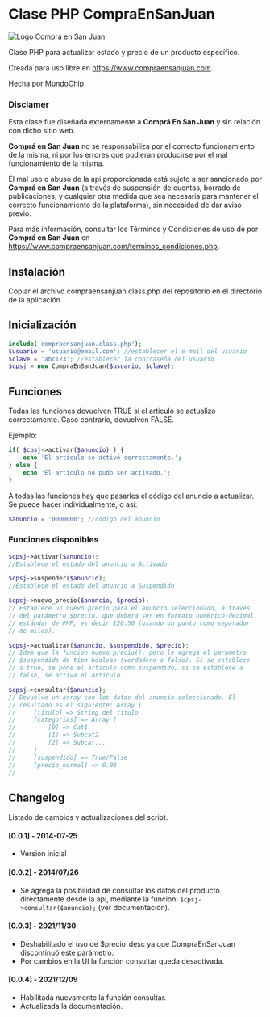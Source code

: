 # Clase PHP CompraEnSanJuan

![Logo Comprá en San Juan](https://www.compraensanjuan.com/img/logo_navbar.png)

Clase PHP para actualizar estado y precio de un producto específico.

Creada para uso libre en <https://www.compraensanjuan.com>.

Hecha por [MundoChip](https://webs.mundochip.com.ar)


### Disclamer

Esta clase fue diseñada externamente a **Comprá En San Juan** 
y sin relación con dicho sitio web. 

**Comprá en San Juan** no se responsabiliza por el correcto 
funcionamiento de la misma, ni por los errores que pudieran 
producirse por el mal funcionamiento de la misma. 

El mal uso o abuso de la api proporcionada está sujeto a ser 
sancionado por **Comprá en San Juan** (a través de suspensión 
de cuentas, borrado de publicaciones, y cualquier otra medida 
que sea necesaria para mantener el correcto funcionamiento de 
la plataforma), sin necesidad de dar aviso previo.

Para más información, consultar los Términos y Condiciones de 
uso de por **Comprá en San Juan** en 
<https://www.compraensanjuan.com/terminos_condiciones.php>.


## Instalación

Copiar el archivo compraensanjuan.class.php del repositorio 
en el directorio de la aplicación.


## Inicialización

```php
include('compraensanjuan.class.php');
$usuario = 'usuario@email.com'; //establecer el e-mail del usuario
$clave = 'abc123'; //establecer la contraseña del usuario
$cpsj = new CompraEnSanJuan($usuario, $clave);
```


## Funciones

Todas las funciones devuelven TRUE si el articulo se actualizo 
correctamente. Caso contrario, devuelven FALSE. 

Ejemplo: 
```php
if( $cpsj->activar($anuncio) ) {
	echo 'El articulo se activó correctamente.';
} else {
	echo 'El articulo no pudo ser activado.';
}
```

A todas las funciones hay que pasarles el código del anuncio 
a actualizar. Se puede hacer individualmente, o así:
```php
$anuncio = '0000000'; //código del anuncio
```


### Funciones disponibles
```php
$cpsj->activar($anuncio);
//Establece el estado del anuncio a Activado

$cpsj->suspender($anuncio);
//Establece el estado del anuncio a Suspendido

$cpsj->nuevo_precio($anuncio, $precio); 
// Establece un nuevo precio para el anuncio seleccionado, a través 
// del parámetro $precio, que deberá ser en formato numérico-decimal
// estándar de PHP, es decir 120.50 (usando un punto como separador
// de miles).

$cpsj->actualizar($anuncio, $suspendido, $precio); 
// Idem que la funcion nuevo_precio(), pero le agrega el parametro
// $suspendido de tipo boolean (verdadero o falso). Si se establece
// a true, se pone el articulo como suspendido, si se establece a
// false, se activa el articulo.

$cpsj->consultar($anuncio); 
// Devuelve un array con los datos del anuncio seleccionado. El 
// resultado es el siguiente: Array (
//     [titulo] => String del titulo
//     [categorias] => Array (
//         [0] => Cat1
//         [1] => Subcat2
//         [2] => Subcat...
//     )
//     [suspendido] => True/False
//     [precio_normal] => 0.00
// 
```


## Changelog
Listado de cambios y actualizaciones del script.

#### [0.0.1] - 2014-07-25
- Version inicial

#### [0.0.2] - 2014/07/26
- Se agrega la posibilidad de consultar los datos del producto 
  directamente desde la api, mediante la funcion: 
  `$cpsj->consultar($anuncio);` (ver documentación).

#### [0.0.3] - 2021/11/30
- Deshabilitado el uso de $precio_desc ya que CompraEnSanJuan 
  discontinuó este parámetro.
- Por cambios en la UI la función consultar queda desactivada. 

#### [0.0.4] - 2021/12/09
- Habilitada nuevamente la función consultar. 
- Actualizada la documentación. 
